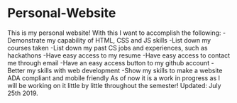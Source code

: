 # Personal-Website
This is my personal website! With this I want to accomplish the following:
	 -Demonstrate my capability of HTML, CSS and JS skills
	 -List down my courses taken
	 -List down my past CS jobs and experiences, such as hackathons
	 -Have easy access to my resume
	 -Have easy access to contact me through email
	 -Have an easy access button to my github account
	 -Better my skills with web development
	 -Show my skills to make a website ADA compliant and mobile friendly
As of now it is a work in progress as I will be working on it little by little throughout the semester! 
Updated: July 25th 2019.
